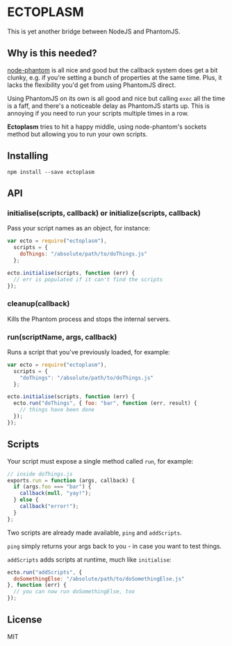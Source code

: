 ECTOPLASM
====

This is yet another bridge between NodeJS and PhantomJS.

Why is this needed?
---

[node-phantom](https://github.com/alexscheelmeyer/node-phantom) is all nice and good but the callback system does get a bit clunky, e.g. if you're setting a bunch of properties at the same time.
Plus, it lacks the flexibility you'd get from using PhantomJS direct.

Using PhantomJS on its own is all good and nice but calling `exec` all the time is a faff, and there's a noticeable delay as PhantomJS starts up.
This is annoying if you need to run your scripts multiple times in a row.

**Ectoplasm** tries to hit a happy middle, using node-phantom's sockets method but allowing you to run your own scripts.

Installing
---

`npm install --save ectoplasm`

API
---

### initialise(scripts, callback) or initialize(scripts, callback)

Pass your script names as an object, for instance:

```javascript
var ecto = require("ectoplasm"),
  scripts = {
    doThings: "/absolute/path/to/doThings.js"
  };

ecto.initialise(scripts, function (err) {
  // err is populated if it can't find the scripts
});
```

### cleanup(callback)

Kills the Phantom process and stops the internal servers.

### run(scriptName, args, callback)

Runs a script that you've previously loaded, for example:

```javascript
var ecto = require("ectoplasm"),
  scripts = {
    "doThings": "/absolute/path/to/doThings.js"
  };

ecto.initialise(scripts, function (err) {
  ecto.run("doThings", { foo: "bar", function (err, result) {
    // things have been done
  });
});
```

Scripts
---

Your script must expose a single method called `run`, for example:

```javascript
// inside doThings.js
exports.run = function (args, callback) {
  if (args.foo === "bar") {
    callback(null, "yay!");
  } else {
    callback("error!");
  }
};
```

Two scripts are already made available, `ping` and `addScripts`.

`ping` simply returns your args back to you - in case you want to test things.

`addScripts` adds scripts at runtime, much like `initialise`:

```javascript
ecto.run("addScripts", {
  doSomethingElse: "/absolute/path/to/doSomethingElse.js"
}, function (err) {
  // you can now run doSomethingElse, too
});
```

License
---

MIT

